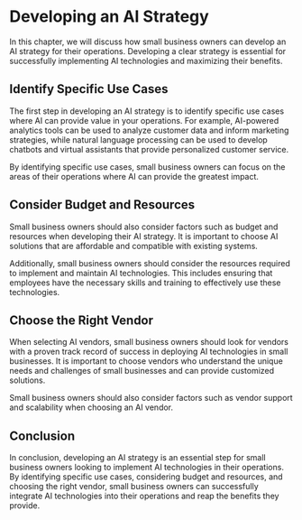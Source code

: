 Developing an AI Strategy
===============================================================================

In this chapter, we will discuss how small business owners can develop an AI strategy for their operations. Developing a clear strategy is essential for successfully implementing AI technologies and maximizing their benefits.

Identify Specific Use Cases
---------------------------

The first step in developing an AI strategy is to identify specific use cases where AI can provide value in your operations. For example, AI-powered analytics tools can be used to analyze customer data and inform marketing strategies, while natural language processing can be used to develop chatbots and virtual assistants that provide personalized customer service.

By identifying specific use cases, small business owners can focus on the areas of their operations where AI can provide the greatest impact.

Consider Budget and Resources
-----------------------------

Small business owners should also consider factors such as budget and resources when developing their AI strategy. It is important to choose AI solutions that are affordable and compatible with existing systems.

Additionally, small business owners should consider the resources required to implement and maintain AI technologies. This includes ensuring that employees have the necessary skills and training to effectively use these technologies.

Choose the Right Vendor
-----------------------

When selecting AI vendors, small business owners should look for vendors with a proven track record of success in deploying AI technologies in small businesses. It is important to choose vendors who understand the unique needs and challenges of small businesses and can provide customized solutions.

Small business owners should also consider factors such as vendor support and scalability when choosing an AI vendor.

Conclusion
----------

In conclusion, developing an AI strategy is an essential step for small business owners looking to implement AI technologies in their operations. By identifying specific use cases, considering budget and resources, and choosing the right vendor, small business owners can successfully integrate AI technologies into their operations and reap the benefits they provide.

